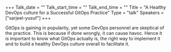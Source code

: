 +++
Talk_date = ""
Talk_start_time = ""
Talk_end_time = ""
Title = "A Healthy DevOps culture for a Successful GitOps Practice"
Type = "talk"
Speakers = ["sarjeel-yusuf"]
+++

GitOps is gaining in popularity, yet some DevOps personnel are skeptical of the practice. This is because if done wrongly, it can cause havoc. Hence it is important to know what GitOps actually is, the right way to implement it and to build a healthy DevOps culture overall to facilitate it.
